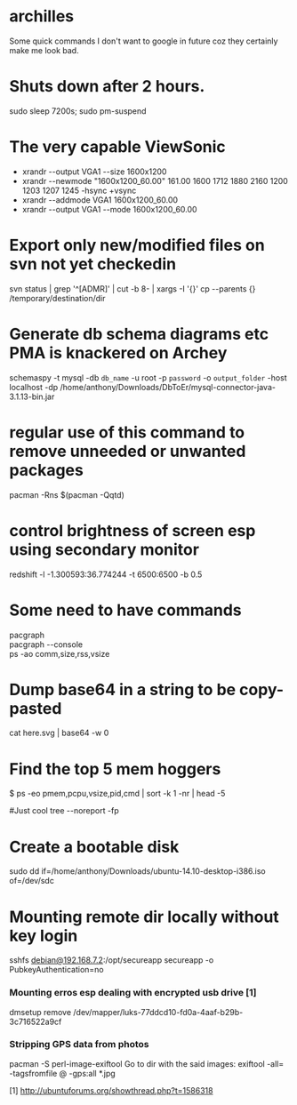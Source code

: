 archilles
=========

Some quick commands I don't want to google in future coz they certainly make me look bad.

# Shuts down after 2 hours.
sudo sleep 7200s; sudo pm-suspend

# The very capable ViewSonic
* xrandr --output VGA1 --size 1600x1200
* xrandr --newmode "1600x1200_60.00"  161.00  1600 1712 1880 2160  1200 1203 1207 1245 -hsync +vsync
* xrandr --addmode VGA1 1600x1200_60.00
* xrandr --output VGA1 --mode 1600x1200_60.00

# Export only new/modified files on svn not yet checkedin
svn status | grep '^[ADMR]' | cut -b 8- | xargs -I '{}' cp --parents {} /temporary/destination/dir

# Generate db schema diagrams etc PMA is knackered on Archey
schemaspy -t mysql -db `db_name` -u root -p `password` -o `output_folder` -host localhost -dp /home/anthony/Downloads/DbToEr/mysql-connector-java-3.1.13-bin.jar


# regular use of this command to remove unneeded or unwanted packages
pacman -Rns $(pacman -Qqtd)

# control brightness of screen esp using secondary monitor
redshift -l -1.300593:36.774244 -t 6500:6500 -b 0.5

# Some need to have commands


   pacgraph  
   pacgraph --console  
   ps -ao comm,size,rss,vsize  

# Dump base64 in a string to be copy-pasted

   cat here.svg | base64 -w 0
   
# Find the top 5 mem hoggers
   $ ps -eo pmem,pcpu,vsize,pid,cmd | sort -k 1 -nr | head -5

#Just cool
tree --noreport -fp

# Create a bootable disk
sudo dd if=/home/anthony/Downloads/ubuntu-14.10-desktop-i386.iso of=/dev/sdc

# Mounting remote dir locally without key login
sshfs debian@192.168.7.2:/opt/secureapp secureapp -o PubkeyAuthentication=no

### Mounting erros esp dealing with encrypted usb drive [1]
dmsetup remove /dev/mapper/luks-77ddcd10-fd0a-4aaf-b29b-3c716522a9cf

### Stripping GPS data from photos
pacman -S perl-image-exiftool
Go to dir with the said images:
exiftool -all= -tagsfromfile @ -gps:all *.jpg

[1] http://ubuntuforums.org/showthread.php?t=1586318  
